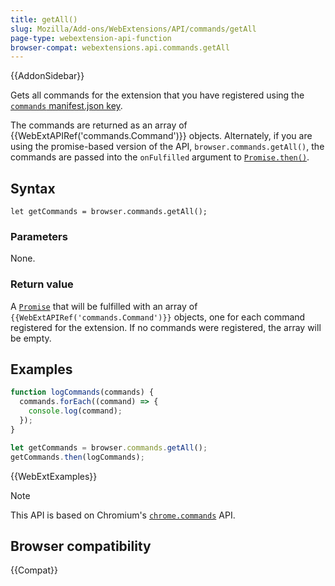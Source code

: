 ```yaml
---
title: getAll()
slug: Mozilla/Add-ons/WebExtensions/API/commands/getAll
page-type: webextension-api-function
browser-compat: webextensions.api.commands.getAll
---
```


{{AddonSidebar}}

Gets all commands for the extension that you have registered using the [`commands` manifest.json key](/en-US/docs/Mozilla/Add-ons/WebExtensions/manifest.json/commands).

The commands are returned as an array of {{WebExtAPIRef('commands.Command')}} objects. Alternately, if you are using the promise-based version of the API, `browser.commands.getAll()`, the commands are passed into the `onFulfilled` argument to [`Promise.then()`](/en-US/docs/Web/JavaScript/Reference/Global_Objects/Promise/then).

## Syntax

```js-nolint
let getCommands = browser.commands.getAll();
```

### Parameters

None.

### Return value

A [`Promise`](/en-US/docs/Web/JavaScript/Reference/Global_Objects/Promise) that will be fulfilled with an array of `{{WebExtAPIRef('commands.Command')}}` objects, one for each command registered for the extension. If no commands were registered, the array will be empty.

## Examples

```js
function logCommands(commands) {
  commands.forEach((command) => {
    console.log(command);
  });
}

let getCommands = browser.commands.getAll();
getCommands.then(logCommands);
```

{{WebExtExamples}}

> [!NOTE]
> This API is based on Chromium's [`chrome.commands`](https://developer.chrome.com/docs/extensions/reference/api/commands) API.

## Browser compatibility

{{Compat}}
